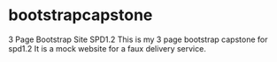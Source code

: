 # bootstrapcapstone
3 Page Bootstrap Site SPD1.2
This is my 3 page bootstrap capstone for spd1.2
It is a mock website for a faux delivery service.

